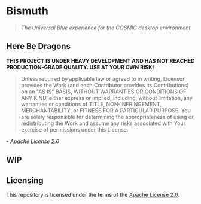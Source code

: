 # Bismuth

> _The Universal Blue experience for the COSMIC desktop environment._

## Here Be Dragons

**THIS PROJECT IS UNDER HEAVY DEVELOPMENT AND HAS NOT REACHED PRODUCTION-GRADE QUALITY. USE AT YOUR OWN RISK!**

> Unless required by applicable law or
> agreed to in writing, Licensor provides the Work (and each
> Contributor provides its Contributions) on an "AS IS" BASIS,
> WITHOUT WARRANTIES OR CONDITIONS OF ANY KIND, either express or
> implied, including, without limitation, any warranties or conditions
> of TITLE, NON-INFRINGEMENT, MERCHANTABILITY, or FITNESS FOR A
> PARTICULAR PURPOSE. You are solely responsible for determining the
> appropriateness of using or redistributing the Work and assume any
> risks associated with Your exercise of permissions under this License.

_- Apache License 2.0_

## WIP

## Licensing

This repository is licensed under the terms of the [Apache License 2.0](LICENSE).
